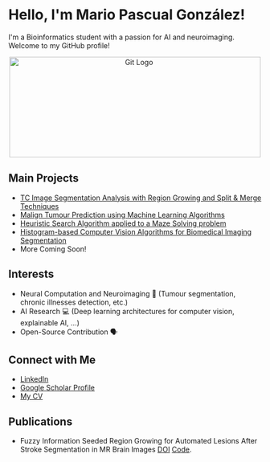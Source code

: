 # Hello, I'm Mario Pascual González!

I'm a Bioinformatics student with a passion for AI and neuroimaging. Welcome to my GitHub profile!

<p align="center">
  <img src="https://github.com/MarioPasc/MarioPasc/assets/120520768/858b0a99-8ccb-4b24-9218-218d4b6c4dab" width="500" height="200" alt="Git Logo"/>
</p>

## Main Projects
- [TC Image Segmentation Analysis with Region Growing and Split & Merge Techniques](https://github.com/MarioPasc/Region-Growing-Split-and-Merge-algorithms-in-Python)
- [Malign Tumour Prediction using Machine Learning Algorithms](https://github.com/MarioPasc/BCW-Dataset-Tumor-Prediction-using-Machine-Learning)
- [Heuristic Search Algorithm applied to a Maze Solving problem](https://github.com/MarioPasc/A-Star-Algorithm-for-Maze-Solving)
- [Histogram-based Computer Vision Algorithms for Biomedical Imaging Segmentation](https://github.com/MarioPasc/Biomedical-images-third-ass)
- More Coming Soon!

## Interests
- Neural Computation and Neuroimaging 🧠 (Tumour segmentation, chronic illnesses detection, etc.)              
- AI Research 💻 (Deep learning architectures for computer vision, explainable AI, ...)                        
- Open-Source Contribution 🗣️                                                                                 

## Connect with Me
- [LinkedIn](https://www.linkedin.com/in/mario-pascual-gonzalez)
- [Google Scholar Profile](https://scholar.google.com/citations?hl=en&user=47ei0IcAAAAJ)
- [My CV](https://drive.google.com/file/d/1fdOJZUajbW59Zewsa_wvF7ig1f0IfgIL/view)

## Publications
- Fuzzy Information Seeded Region Growing for Automated Lesions After Stroke Segmentation in MR Brain Images [DOI](https://arxiv.org/abs/2311.11742v1) [Code](https://github.com/MarioPasc/FISRG-for-Automated-Lesion-After-Stroke-Segmentation-in-MRI).  




